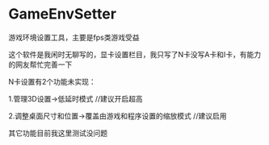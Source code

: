 # GameEnvSetter
游戏环境设置工具，主要是fps类游戏受益

这个软件是我闲时无聊写的，显卡设置栏目，我只写了N卡没写A卡和I卡，有能力的网友帮忙完善一下

N卡设置有2个功能未实现：

1.管理3D设置->低延时模式 //建议开启超高

2.调整桌面尺寸和位置->覆盖由游戏和程序设置的缩放模式 //建议启用

其它功能目前我这里测试没问题
